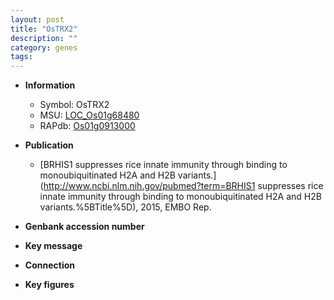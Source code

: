 ```yaml
---
layout: post
title: "OsTRX2"
description: ""
category: genes
tags: 
---
```


* **Information**  
    + Symbol: OsTRX2  
    + MSU: [LOC_Os01g68480](http://rice.plantbiology.msu.edu/cgi-bin/ORF_infopage.cgi?orf=LOC_Os01g68480)  
    + RAPdb: [Os01g0913000](http://rapdb.dna.affrc.go.jp/viewer/gbrowse_details/irgsp1?name=Os01g0913000)  

* **Publication**  
    + [BRHIS1 suppresses rice innate immunity through binding to monoubiquitinated H2A and H2B variants.](http://www.ncbi.nlm.nih.gov/pubmed?term=BRHIS1 suppresses rice innate immunity through binding to monoubiquitinated H2A and H2B variants.%5BTitle%5D), 2015, EMBO Rep.

* **Genbank accession number**  

* **Key message**  

* **Connection**  

* **Key figures**  


